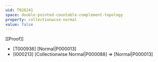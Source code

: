 ```yaml
---
uid: T026241
space: double-pointed-countable-complement-topology
property: collectionwise-normal
value: false
---
```

[[Proof]]

* [T000936] [Normal|P000013]
* [I000213] [Collectionwise Normal|P000088] => [Normal|P000013]

